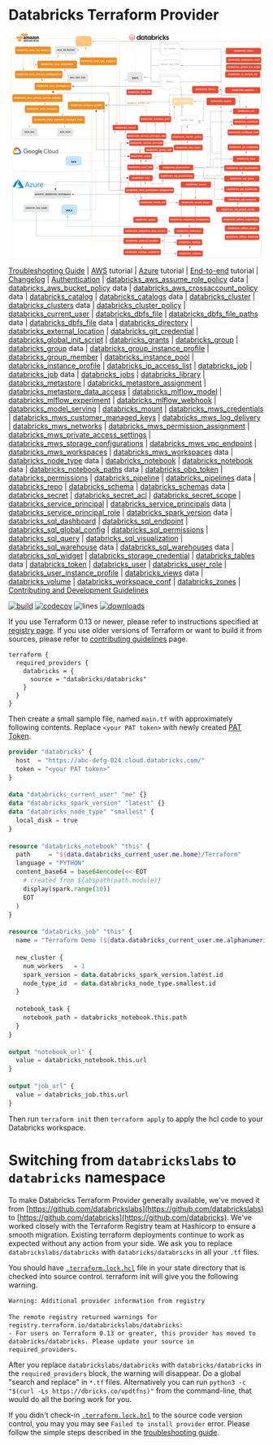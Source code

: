 # Databricks Terraform Provider

![Resources](docs/resources.png)

[Troubleshooting Guide](docs/guides/troubleshooting.md)
| [AWS](docs/guides/aws-workspace.md) tutorial
| [Azure](docs/guides/azure-workspace.md) tutorial
| [End-to-end](docs/guides/workspace-management.md) tutorial
| [Changelog](CHANGELOG.md)
| [Authentication](docs/index.md)
| [databricks_aws_assume_role_policy](docs/data-sources/aws_assume_role_policy.md) data
| [databricks_aws_bucket_policy](docs/data-sources/aws_bucket_policy.md) data
| [databricks_aws_crossaccount_policy](docs/data-sources/aws_crossaccount_policy.md) data
| [databricks_catalog](docs/resources/catalog.md)
| [databricks_catalogs](docs/data-sources/catalog.md) data
| [databricks_cluster](docs/resources/cluster.md)
| [databricks_clusters](docs/data-sources/clusters.md) data
| [databricks_cluster_policy](docs/resources/cluster_policy.md)
| [databricks_current_user](docs/data-sources/current_user.md)
| [databricks_dbfs_file](docs/resources/dbfs_file.md)
| [databricks_dbfs_file_paths](docs/data-sources/dbfs_file_paths.md) data
| [databricks_dbfs_file](docs/data-sources/dbfs_file.md) data
| [databricks_directory](docs/resources/directory.md)
| [databricks_external_location](docs/resources/external_location.md)
| [databricks_git_credential](docs/resources/git_credential.md)
| [databricks_global_init_script](docs/resources/global_init_script.md)
| [databricks_grants](docs/resources/grants.md)
| [databricks_group](docs/resources/group.md)
| [databricks_group](docs/data-sources/group.md) data
| [databricks_group_instance_profile](docs/resources/group_instance_profile.md)
| [databricks_group_member](docs/resources/group_member.md)
| [databricks_instance_pool](docs/resources/instance_pool.md)
| [databricks_instance_profile](docs/resources/instance_profile.md)
| [databricks_ip_access_list](docs/resources/ip_access_list.md)
| [databricks_job](docs/resources/job.md)
| [databricks_job](docs/data-sources/job.md) data
| [databricks_jobs](docs/data-sources/jobs.md)
| [databricks_library](docs/resources/library.md)
| [databricks_metastore](docs/resources/metastore.md)
| [databricks_metastore_assignment](docs/resources/metastore_assignment.md)
| [databricks_metastore_data_access](docs/resources/metastore_data_access.md)
| [databricks_mlflow_model](docs/resources/mlflow_model.md)
| [databricks_mlflow_experiment](docs/resources/mlflow_experiment.md)
| [databricks_mlflow_webhook](docs/resources/mlflow_webhook.md)
| [databricks_model_serving](docs/resources/model_serving.md)
| [databricks_mount](docs/resources/mount.md)
| [databricks_mws_credentials](docs/resources/mws_credentials.md)
| [databricks_mws_customer_managed_keys](docs/resources/mws_customer_managed_keys.md)
| [databricks_mws_log_delivery](docs/resources/mws_log_delivery.md)
| [databricks_mws_networks](docs/resources/mws_networks.md)
| [databricks_mws_permission_assignment](docs/resources/mws_permission_assignment.md)
| [databricks_mws_private_access_settings](docs/resources/mws_private_access_settings.md)
| [databricks_mws_storage_configurations](docs/resources/mws_storage_configurations.md)
| [databricks_mws_vpc_endpoint](docs/resources/mws_vpc_endpoint.md)
| [databricks_mws_workspaces](docs/resources/mws_workspaces.md)
| [databricks_mws_workspaces](docs/data-sources/mws_workspaces.md) data
| [databricks_node_type](docs/data-sources/node_type.md) data
| [databricks_notebook](docs/resources/notebook.md)
| [databricks_notebook](docs/data-sources/notebook.md) data
| [databricks_notebook_paths](docs/data-sources/notebook_paths.md) data
| [databricks_obo_token](docs/resources/obo_token.md)
| [databricks_permissions](docs/resources/permissions.md)
| [databricks_pipeline](docs/resources/pipeline.md)
| [databricks_pipelines](docs/data-sources/pipelines.md) data
| [databricks_repo](docs/resources/repo.md)
| [databricks_schema](docs/resources/schema.md)
| [databricks_schemas](docs/data-sources/schema.md) data
| [databricks_secret](docs/resources/secret.md)
| [databricks_secret_acl](docs/resources/secret_acl.md)
| [databricks_secret_scope](docs/resources/secret_scope.md)
| [databricks_service_principal](docs/resources/service_principal.md)
| [databricks_service_principals](docs/data-sources/service_principals.md) data
| [databricks_service_principal_role](docs/resources/service_principal_role.md)
| [databricks_spark_version](docs/data-sources/spark_version.md) data
| [databricks_sql_dashboard](docs/resources/sql_dashboard.md)
| [databricks_sql_endpoint](docs/resources/sql_endpoint.md)
| [databricks_sql_global_config](docs/resources/sql_global_config.md)
| [databricks_sql_permissions](docs/resources/sql_permissions.md)
| [databricks_sql_query](docs/resources/sql_query.md)
| [databricks_sql_visualization](docs/resources/sql_visualization.md)
| [databricks_sql_warehouse](docs/data-sources/sql_warehouse.md) data
| [databricks_sql_warehouses](docs/data-sources/sql_warehouses.md) data
| [databricks_sql_widget](docs/resources/sql_widget.md)
| [databricks_storage_credential](docs/resources/storage_credential.md)
| [databricks_tables](docs/data-sources/tables.md) data
| [databricks_token](docs/resources/token.md)
| [databricks_user](docs/resources/user.md)
| [databricks_user_role](docs/resources/user_role.md)
| [databricks_user_instance_profile](docs/resources/user_instance_profile.md)
| [databricks_views](docs/data-sources/views.md) data
| [databricks_volume](docs/resources/volume.md)
| [databricks_workspace_conf](docs/resources/workspace_conf.md)
| [databricks_zones](docs/data-sources/zones.md)
| [Contributing and Development Guidelines](CONTRIBUTING.md)

[![build](https://github.com/databricks/terraform-provider-databricks/workflows/build/badge.svg?branch=master)](https://github.com/databricks/terraform-provider-databricks/actions?query=workflow%3Abuild+branch%3Amaster) [![codecov](https://codecov.io/gh/databricks/terraform-provider-databricks/branch/master/graph/badge.svg)](https://codecov.io/gh/databricks/terraform-provider-databricks) ![lines](https://img.shields.io/tokei/lines/github/databricks/terraform-provider-databricks) [![downloads](https://img.shields.io/github/downloads/databricks/terraform-provider-databricks/total.svg)](https://hanadigital.github.io/grev/?user=databricks&repo=terraform-provider-databricks)

If you use Terraform 0.13 or newer, please refer to instructions specified at [registry page](https://registry.terraform.io/providers/databricks/databricks/latest). If you use older versions of Terraform or want to build it from sources, please refer to [contributing guidelines](CONTRIBUTING.md) page.

```hcl
terraform {
  required_providers {
    databricks = {
      source = "databricks/databricks"
    }
  }
}
```

Then create a small sample file, named `main.tf` with approximately following contents. Replace `<your PAT token>` with newly created [PAT Token](https://docs.databricks.com/dev-tools/api/latest/authentication.html). 

```terraform
provider "databricks" {
  host  = "https://abc-defg-024.cloud.databricks.com/"
  token = "<your PAT token>"
}

data "databricks_current_user" "me" {}
data "databricks_spark_version" "latest" {}
data "databricks_node_type" "smallest" {
  local_disk = true
}

resource "databricks_notebook" "this" {
  path     = "${data.databricks_current_user.me.home}/Terraform"
  language = "PYTHON"
  content_base64 = base64encode(<<-EOT
    # created from ${abspath(path.module)}
    display(spark.range(10))
    EOT
  )
}

resource "databricks_job" "this" {
  name = "Terraform Demo (${data.databricks_current_user.me.alphanumeric})"

  new_cluster {
    num_workers   = 1
    spark_version = data.databricks_spark_version.latest.id
    node_type_id  = data.databricks_node_type.smallest.id
  }

  notebook_task {
    notebook_path = databricks_notebook.this.path
  }
}

output "notebook_url" {
  value = databricks_notebook.this.url
}

output "job_url" {
  value = databricks_job.this.url
}
```

Then run `terraform init` then `terraform apply` to apply the hcl code to your Databricks workspace. 

# Switching from `databrickslabs` to `databricks` namespace

To make Databricks Terraform Provider generally available, we've moved it from [https://github.com/databrickslabs](https://github.com/databrickslabs) to [https://github.com/databricks](https://github.com/databricks). We've worked closely with the Terraform Registry team at Hashicorp to ensure a smooth migration. Existing terraform deployments continue to work as expected without any action from your side. We ask you to replace `databrickslabs/databricks` with `databricks/databricks` in all your `.tf` files. 

You should have [`.terraform.lock.hcl`](https://github.com/databrickslabs/terraform-provider-databricks/blob/v0.6.2/scripts/versions-lock.hcl) file in your state directory that is checked into source control. terraform init will give you the following warning.

```
Warning: Additional provider information from registry 

The remote registry returned warnings for registry.terraform.io/databrickslabs/databricks:
- For users on Terraform 0.13 or greater, this provider has moved to databricks/databricks. Please update your source in required_providers.
```

After you replace `databrickslabs/databricks` with `databricks/databricks` in the `required_providers` block, the warning will disappear. Do a global "search and replace" in `*.tf` files. Alternatively you can run `python3 -c "$(curl -Ls https://dbricks.co/updtfns)"` from the command-line, that would do all the boring work for you.

If you didn't check-in [`.terraform.lock.hcl`](https://www.terraform.io/language/files/dependency-lock#lock-file-location) to the source code version control, you may you may see `Failed to install provider` error. Please follow the simple steps described in the [troubleshooting guide](docs/guides/troubleshooting.md).
